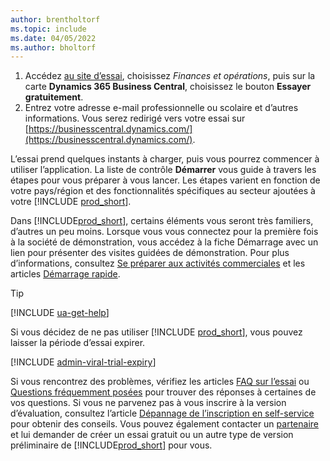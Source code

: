 ```yaml
---
author: brentholtorf
ms.topic: include
ms.date: 04/05/2022
ms.author: bholtorf
---
```

1. Accédez [au site d’essai](https://go.microsoft.com/fwlink/?linkid=847861), choisissez *Finances et opérations*, puis sur la carte **Dynamics 365 Business Central**, choisissez le bouton **Essayer gratuitement**.  
2. Entrez votre adresse e-mail professionnelle ou scolaire et d’autres informations. Vous serez redirigé vers votre essai sur [https://businesscentral.dynamics.com/](https://businesscentral.dynamics.com/).  

L’essai prend quelques instants à charger, puis vous pourrez commencer à utiliser l’application. La liste de contrôle **Démarrer** vous guide à travers les étapes pour vous préparer à vous lancer. Les étapes varient en fonction de votre pays/région et des fonctionnalités spécifiques au secteur ajoutées à votre [!INCLUDE [prod_short](prod_short.md)].  

Dans [!INCLUDE[prod_short](prod_short.md)], certains éléments vous seront très familiers, d’autres un peu moins. Lorsque vous vous connectez pour la première fois à la société de démonstration, vous accédez à la fiche Démarrage avec un lien pour présenter des visites guidées de démonstration. Pour plus d’informations, consultez [Se préparer aux activités commerciales](../ui-get-ready-business.md) et les articles [Démarrage rapide](../quick-start-business-central.md).  

> [!TIP]
> [!INCLUDE [ua-get-help](ua-get-help.md)]

Si vous décidez de ne pas utiliser [!INCLUDE [prod_short](prod_short.md)], vous pouvez laisser la période d’essai expirer.  

[!INCLUDE [admin-viral-trial-expiry](admin-viral-trial-expiry.md)]

Si vous rencontrez des problèmes, vérifiez les articles [FAQ sur l’essai](../trial-faq.md) ou [Questions fréquemment posées](../across-faq.yml) pour trouver des réponses à certaines de vos questions. Si vous ne parvenez pas à vous inscrire à la version d’évaluation, consultez l’article [Dépannage de l’inscription en self-service](../ui-troubleshoot-self-signup.md) pour obtenir des conseils. Vous pouvez également contacter un [partenaire](/dynamics365/business-central/across-faq#how-do-i-find-a-reselling-partner) et lui demander de créer un essai gratuit ou un autre type de version préliminaire de [!INCLUDE[prod_short](prod_short.md)] pour vous.  
